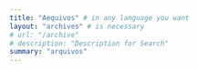 ```yaml
---
title: "Aequivos" # in any language you want
layout: "archives" # is necessary
# url: "/archive"
# description: "Description for Search"
summary: "arquivos"
---
```

